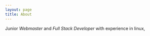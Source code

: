 ```yaml
---
layout: page
title: About
---
```


Junior <em>Webmaster</em> and <em>Full Stack Developer</em> with experience in linux, 
